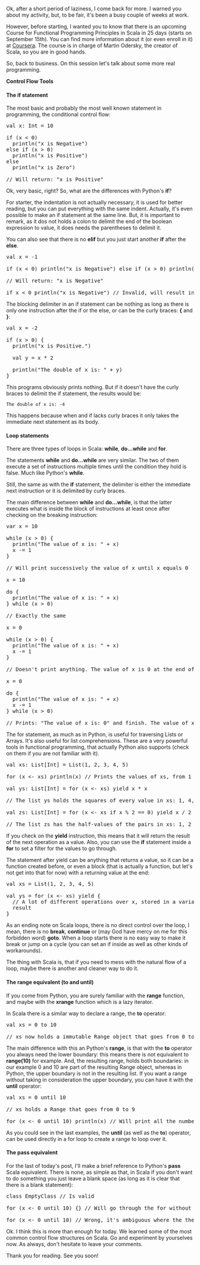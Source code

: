 Ok, after a short period of laziness, I come back for more. I warned you about
my activity, but, to be fair, it's been a busy couple of weeks at work.

However, before starting, I wanted you to know that there is an upcoming Course
for Functional Programming Principles in Scala in 25 days (starts on September
15th). You can find more information about it (or even enroll in it) at
[Coursera](https://www.coursera.org/course/progfun). The course is in charge of
Martin Odersky, the creator of Scala, so you are in good hands.

So, back to business. On this session let's talk about some more real
programming.

**Control Flow Tools**

#### The if statement ####

The most basic and probably the most well known statement in programming, the
conditional control flow:

<pre class="prettyprint lang-scala">
val x: Int = 10

if (x < 0)
  println("x is Negative")
else if (x > 0)
  println("x is Positive")
else
  println("x is Zero")
  
// Will return: "x is Positive"
</pre>

<!-- more -->

Ok, very basic, right? So, what are the differences with Python's **if**?

For starter, the indentation is not actually necessary, it is used for better
reading, but you can put everything with the same indent. Actually, it's even
possible to make an if statement at the same line. But, it is important to
remark, as it dos not holds a colon to delimit the end of the boolean
expression to value, it does needs the parentheses to delimit it.

You can also see that there is no __elif__ but you just start another **if** after
the __else__.

<pre class="prettyprint lang-scala">
val x = -1

if (x < 0) println("x is Negative") else if (x > 0) println("x is Positive") else println("x is Zero")

// Will return: "x is Negative"

if x < 0 println("x is Negative") // Invalid, will result in error.
</pre>

The blocking delimiter in an if statement can be nothing as long as there is
only one instruction after the if or the else, or can be the curly braces:
**{** and **}**:

<pre class="prettyprint lang-scala">
val x = -2

if (x > 0) {
  println("x is Positive.")
  
  val y = x * 2
  
  println("The double of x is: " + y)
}
</pre>

This programs obviously prints nothing. But if it doesn't have the curly braces
to delimit the if statement, the results would be:

    The double of x is: -4

This happens because when and if lacks curly braces it only takes the immediate
next statement as its body.

#### Loop statements ####

There are three types of loops in Scala: **while**, **do...while** and **for**.

The statements **while** and **do...while** are very similar. The two of them
execute a set of instructions multiple times until the condition they hold is
false. Much like Python's **while**.

Still, the same as with the **if** statement, the delimiter is either the
immediate next instruction or it is delimited by curly braces.

The main difference between **while** and **do...while**, is that the latter
executes what is inside the block of instructions at least once after checking
on the breaking instruction:

<pre class="prettyprint lang-scala">
var x = 10

while (x > 0) {
  println("The value of x is: " + x)
  x -= 1
}

// Will print successively the value of x until x equals 0

x = 10

do {
  println("The value of x is: " + x)
} while (x > 0)

// Exactly the same

x = 0

while (x > 0) {
  println("The value of x is: " + x)
  x -= 1
}

// Doesn't print anything. The value of x is 0 at the end of the loop.

x = 0

do {
  println("The value of x is: " + x)
  x -= 1
} while (x > 0)

// Prints: "The value of x is: 0" and finish. The value of x is -1 at the end of the loop.
</pre>

The for statement, as much as in Python, is useful for traversing Lists or
Arrays. It's also useful for list comprehensions. These are a very powerful
tools in functional programming, that actually Python also supports (check on
them if you are not familiar with it).

<pre class="prettyprint lang-scala">
val xs: List[Int] = List(1, 2, 3, 4, 5)

for (x <- xs) println(x) // Prints the values of xs, from 1 to 5

val ys: List[Int] = for (x <- xs) yield x * x

// The list ys holds the squares of every value in xs: 1, 4, 9, 16, 25

val zs: List[Int] = for (x <- xs if x % 2 == 0) yield x / 2

// The list zs has the half-values of the pairs in xs: 1, 2
</pre>

If you check on the **yield** instruction, this means that it will return the
result of the next operation as a value. Also, you can use the **if** statement
inside a **for** to set a filter for the values to go through.

The statement after yield can be anything that returns a value, so it can be a
function created before, or even a block (that is actually a function, but
let's not get into that for now) with a returning value at the end:

<pre class="prettyprint lang-scala">
val xs = List(1, 2, 3, 4, 5)

val ys = for (x <- xs) yield {
  // A lot of different operations over x, stored in a variable called "result"
  result
}
</pre>

As an ending note on Scala loops, there is no direct control over the loop, I
mean, there is no **break**, **continue** or (may God have mercy on me for this
forbidden word) **goto**. When a loop starts there is no easy way to make it
break or jump on a cycle (you can set an if inside as well as other kinds of
workarounds).

The thing with Scala is, that if you need to mess with the natural flow of a
loop, maybe there is another and cleaner way to do it.

#### The range equivalent (to and until) ####

If you come from Python, you are surely familiar with the **range** function,
and maybe with the **xrange** function which is a lazy iterator.

In Scala there is a similar way to declare a range, the **to** operator:

<pre class="prettyprint lang-scala">
val xs = 0 to 10

// xs now holds a immutable Range object that goes from 0 to 10
</pre>

The main difference with this an Python's **range**, is that with the **to**
operator you always need the lower boundary: this means there is not equivalent
to **range(10)** for example. And, the resulting range, holds both boundaries:
in our example 0 and 10 are part of the resulting Range object, whereas in
Python, the upper boundary is not in the resulting list. If you want a range
without taking in consideration the upper boundary, you can have it with the
**until** operator:

<pre class="prettyprint lang-scala">
val xs = 0 until 10

// xs holds a Range that goes from 0 to 9

for (x <- 0 until 10) println(x) // Will print all the numbers from 0 to 9
</pre>

As you could see in the last examples, the **until** (as well as the **to**)
operator, can be used directly in a for loop to create a range to loop over it.

#### The pass equivalent ####

For the last of today's post, I'll make a brief reference to Python's **pass**
Scala equivalent. There is none, as simple as that, in Scala if you don't want
to do something you just leave a blank space (as long as it is clear that there
is a blank statement):

<pre class="prettyprint lang-scala">
class EmptyClass // Is valid

for (x <- 0 until 10) {} // Will go through the for without doing anything

for (x <- 0 until 10) // Wrong, it's ambiguous where the the blank statement is
</pre>

Ok. I think this is more than enough for today. We learned some of the most
common control flow structures on Scala. Go and experiment by yourselves now.
As always, don't hesitate to leave your comments.

Thank you for reading. See you soon!
